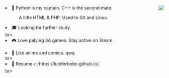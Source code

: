<img align="right" src='https://github-readme-stats.vercel.app/api?username=luciferbobo&show_icons=true&title_color=fff&icon_color=79ff97&text_color=9f9f9f&bg_color=151515&hide=["contribs"]'>


<li>🔨 Python is my captain. C++ is the second mate. 
  
&nbsp;&nbsp;&nbsp;&nbsp;&nbsp;&nbsp;&nbsp; &nbsp;&nbsp; A little HTML & PHP. Used to Git and Linux.</li>

<li>🎓 Looking for further study.</li>br>

<li>🎮 Love palying 3A games. Stay active on Steam. </li><br>
  
<li>🎨 Like anime and comics. qwq</li>br>

<li>📄 Resume 👉https://luciferbobo.github.io/.</li>br>

